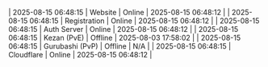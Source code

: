 | 2025-08-15 06:48:15 | Website | Online | 2025-08-15 06:48:12 |
| 2025-08-15 06:48:15 | Registration | Online | 2025-08-15 06:48:12 |
| 2025-08-15 06:48:15 | Auth Server | Online | 2025-08-15 06:48:12 |
| 2025-08-15 06:48:15 | Kezan (PvE) | Offline | 2025-08-03 17:58:02 |
| 2025-08-15 06:48:15 | Gurubashi (PvP) | Offline | N/A |
| 2025-08-15 06:48:15 | Cloudflare | Online | 2025-08-15 06:48:12 |
